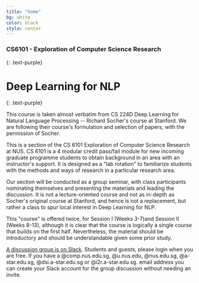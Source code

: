 ```yaml
---
title: "home"
bg: white
color: black
style: center
---
```


### CS6101 - Exploration of Computer Science Research
{: .text-purple}

<span class="fa-stack subtlecircle" style="font-size:100px; background:rgba(255,166,0,0.1)">
  <i class="fa fa-circle fa-stack-2x text-white"></i>
  <i class="fa fa-cogs fa-stack-1x text-orange"></i>
</span>

# Deep Learning for NLP
{: .text-purple}

This course is taken almost verbatim from CS 224D Deep Learning for Natural Language Processing -- Richard Socher's course at Stanford. We are following their course's formulation and selection of papers, with the permission of Socher.

This is a section of the CS 6101 Exploration of Computer Science Research at NUS. CS 6101 is a 4 modular credit pass/fail module for new incoming graduate programme students to obtain background in an area with an instructor's support. It is designed as a "lab rotation" to familiarize students with the methods and ways of research in a particular research area.

Our section will be conducted as a group seminar, with class participants nominating themselves and presenting the materials and leading the discussion. It is not a lecture-oriented course and not as in-depth as Socher's original course at Stanford, and hence is not a replacement, but rather a class to spur local interest in Deep Learning for NLP.

This "course" is offered twice, for Session I (Weeks 3-7)and Session II (Weeks 8-13), although it is clear that the course is logically a single course that builds on the first half.  Nevertheless, the material should be introductory and should be understandable given some prior study.

[A discussion group is on Slack](http://cs6101.slack.com/). Students and guests, please login when you are free. If you have a @comp.nus.edu.sg, @u.nus.edu, @nus.edu.sg, @a-star.edu.sg, @dsi.a-star.edu.sg or @i2r.a-star.edu.sg. email address you can create your Slack account for the group discussion without needing an invite.